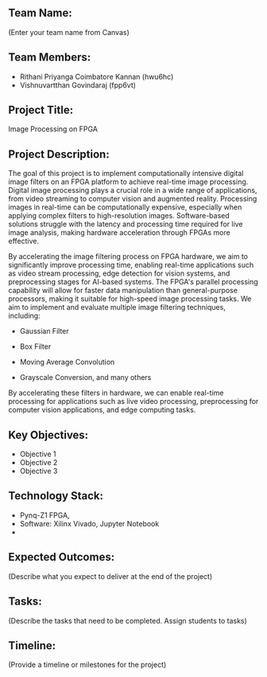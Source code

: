 
## Team Name: 
(Enter your team name from Canvas)

## Team Members:
- Rithani Priyanga Coimbatore Kannan (hwu6hc)
- Vishnuvartthan Govindaraj (fpp6vt) 

## Project Title:
Image Processing on FPGA

## Project Description:
The goal of this project is to implement computationally intensive digital image filters on an FPGA platform to achieve real-time image processing. Digital image processing plays a crucial role in a wide range of applications, from video streaming to computer vision and augmented reality. Processing images in real-time can be computationally expensive, especially when applying complex filters to high-resolution images. Software-based solutions struggle with the latency and processing time required for live image analysis, making hardware acceleration through FPGAs more effective.

By accelerating the image filtering process on FPGA hardware, we aim to significantly improve processing time, enabling real-time applications such as video stream processing, edge detection for vision systems, and preprocessing stages for AI-based systems. The FPGA's parallel processing capability will allow for faster data manipulation than general-purpose processors, making it suitable for high-speed image processing tasks. We aim to implement and evaluate multiple image filtering techniques, including:

- Gaussian Filter

- Box Filter

- Moving Average Convolution

- Grayscale Conversion, and many others

By accelerating these filters in hardware, we can enable real-time processing for applications such as live video processing, preprocessing for computer vision applications, and edge computing tasks.

## Key Objectives:
- Objective 1
- Objective 2
- Objective 3

## Technology Stack:
- Pynq-Z1 FPGA, 
- Software: Xilinx Vivado, Jupyter Notebook
- 


## Expected Outcomes:
(Describe what you expect to deliver at the end of the project)

## Tasks:
(Describe the tasks that need to be completed. Assign students to tasks)

## Timeline:
(Provide a timeline or milestones for the project)
